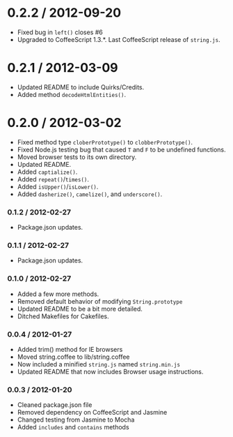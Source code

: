 0.2.2 / 2012-09-20
==================
* Fixed bug in `left()` closes #6
* Upgraded to CoffeeScript 1.3.*. Last CoffeeScript release of `string.js`.

0.2.1 / 2012-03-09
==================
* Updated README to include Quirks/Credits.
* Added method `decodeHtmlEntities()`.

0.2.0 / 2012-03-02
==================
* Fixed method type `cloberPrototype()` to `clobberPrototype()`.
* Fixed Node.js testing bug that caused `T` and `F` to be undefined functions.
* Moved browser tests to its own directory.
* Updated README.
* Added `captialize()`.
* Added `repeat()`/`times()`.
* Added `isUpper()`/`isLower()`.
* Added `dasherize()`, `camelize()`, and `underscore()`.

### 0.1.2 / 2012-02-27
* Package.json updates.

### 0.1.1 / 2012-02-27
* Package.json updates.

### 0.1.0 / 2012-02-27
* Added a few more methods.
* Removed default behavior of modifying `String.prototype`
* Updated README to be a bit more detailed.
* Ditched Makefiles for Cakefiles.

### 0.0.4 / 2012-01-27
* Added trim() method for IE browsers
* Moved string.coffee to lib/string.coffee
* Now included a minified `string.js` named `string.min.js`
* Updated README that now includes Browser usage instructions.

### 0.0.3 / 2012-01-20
* Cleaned package.json file
* Removed dependency on CoffeeScript and Jasmine
* Changed testing from Jasmine to Mocha
* Added `includes` and `contains` methods
